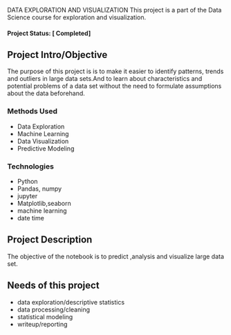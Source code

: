 DATA EXPLORATION AND VISUALIZATION 
This project is a part of the Data Science course for exploration and visualization.
#### Project Status: [ Completed]

## Project Intro/Objective
The purpose of this project is is to make it easier to identify patterns, trends and outliers in large data sets.And to learn about characteristics and potential problems of a data set without the need to formulate assumptions about the data beforehand.
### Methods Used
* Data Exploration
* Machine Learning
* Data Visualization
* Predictive Modeling
### Technologies
* Python
* Pandas, numpy
* jupyter
* Matplotlib,seaborn
* machine learning
* date time

## Project Description
The objective of the notebook is to predict ,analysis and visualize large data set.

## Needs of this project
- data exploration/descriptive statistics
- data processing/cleaning
- statistical modeling
- writeup/reporting
 
